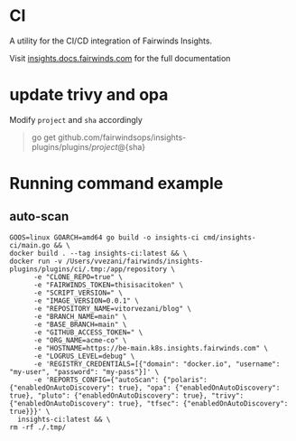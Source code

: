 # CI

A utility for the CI/CD integration of Fairwinds Insights.

Visit
[insights.docs.fairwinds.com](https://insights.docs.fairwinds.com/features/continuous-integration/)
for the full documentation


# update trivy and opa

Modify `project` and `sha` accordingly
> go get github.com/fairwindsops/insights-plugins/plugins/${project}@${sha}

# Running command example

## auto-scan
```
GOOS=linux GOARCH=amd64 go build -o insights-ci cmd/insights-ci/main.go && \
docker build . --tag insights-ci:latest && \
docker run -v /Users/vvezani/fairwinds/insights-plugins/plugins/ci/.tmp:/app/repository \
      -e "CLONE_REPO=true" \
      -e "FAIRWINDS_TOKEN=thisisacitoken" \
      -e "SCRIPT_VERSION=" \
      -e "IMAGE_VERSION=0.0.1" \
      -e "REPOSITORY_NAME=vitorvezani/blog" \
      -e "BRANCH_NAME=main" \
      -e "BASE_BRANCH=main" \
      -e "GITHUB_ACCESS_TOKEN=" \
      -e "ORG_NAME=acme-co" \
      -e "HOSTNAME=https://be-main.k8s.insights.fairwinds.com" \
      -e "LOGRUS_LEVEL=debug" \
      -e 'REGISTRY_CREDENTIALS=[{"domain": "docker.io", "username": "my-user", "password": "my-pass"}]' \
      -e 'REPORTS_CONFIG={"autoScan": {"polaris": {"enabledOnAutoDiscovery": true}, "opa": {"enabledOnAutoDiscovery": true}, "pluto": {"enabledOnAutoDiscovery": true}, "trivy": {"enabledOnAutoDiscovery": true}, "tfsec": {"enabledOnAutoDiscovery": true}}}' \
  insights-ci:latest && \ 
rm -rf ./.tmp/
```